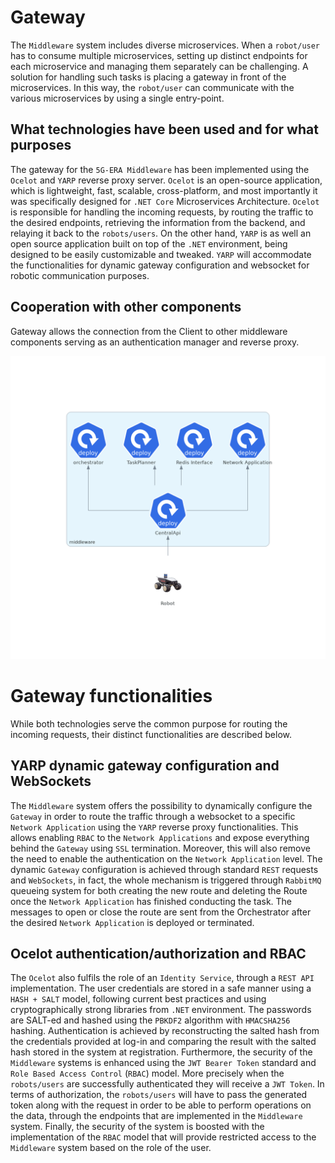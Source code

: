 # Gateway

The `Middleware` system includes diverse microservices. When a `robot/user` has to consume multiple microservices, setting up distinct endpoints for each microservice and managing them separately can be challenging. A solution for handling such tasks is placing a gateway in front of the microservices. In this way, the `robot/user` can communicate with the various microservices by using a single entry-point.

## What technologies have been used and for what purposes

The gateway for the `5G-ERA Middleware` has been implemented using the `Ocelot` and `YARP` reverse proxy server. `Ocelot` is an open-source application, which is lightweight, fast, scalable, cross-platform, and most importantly it was specifically designed for `.NET Core` Microservices Architecture. `Ocelot` is responsible for handling the incoming requests, by routing the traffic to the desired endpoints, retrieving the information from the backend, and relaying it back to the `robots/users`. On the other hand, `YARP` is as well an open source application built on top of the `.NET` environment, being designed to be easily customizable and tweaked. `YARP` will accommodate the functionalities for dynamic gateway configuration and websocket for robotic communication purposes.


## Cooperation with other components

Gateway allows the connection from the Client to other middleware components serving as an authentication manager and reverse proxy.

![gateway communication](../../diagrams/gateway.png)

# Gateway functionalities

While both technologies serve the common purpose for routing the incoming requests, their distinct functionalities are described below.

## YARP dynamic gateway configuration and WebSockets

The `Middleware` system offers the possibility to dynamically configure the `Gateway` in order to route the traffic through a websocket to a specific `Network Application` using the `YARP` reverse proxy functionalities. This allows enabling `RBAC` to the `Network Applications` and expose everything behind the `Gateway` using `SSL` termination. Moreover, this will also remove the need to enable the authentication on the `Network Application` level.
The dynamic `Gateway` configuration is achieved through standard `REST` requests and `WebSockets`, in fact, the whole mechanism is triggered through `RabbitMQ` queueing system for both creating the new route and deleting the Route once the `Network Application` has finished conducting the task.
The messages to open or close the route are sent from the Orchestrator after the desired `Network Application` is deployed or terminated.

## Ocelot authentication/authorization and RBAC

The `Ocelot` also fulfils the role of an `Identity Service`, through a `REST API` implementation. The user credentials are stored in a safe manner using a `HASH + SALT` model, following current best practices and using cryptographically strong libraries from `.NET` environment. The passwords are SALT-ed and hashed using the `PBKDF2` algorithm with `HMACSHA256` hashing. Authentication is achieved by reconstructing the salted hash from the credentials provided at log-in and comparing the result with the salted hash stored in the system at registration. 
Furthermore, the security of the `Middleware` systems is enhanced using the `JWT Bearer Token` standard and `Role Based Access Control` (`RBAC`) model. More precisely when the `robots/users` are successfully authenticated they will receive a `JWT Token`. In terms of authorization, the `robots/users` will have to pass the generated token along with the request in order to be able to perform operations on the data, through the endpoints that are implemented in the `Middleware` system. Finally, the security of the system is boosted with the implementation of the `RBAC` model that will provide restricted access to the `Middleware` system based on the role of the user.
